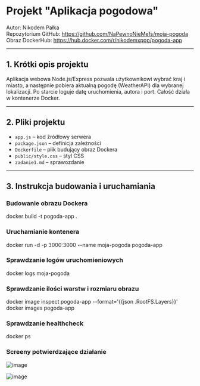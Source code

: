 # Projekt "Aplikacja pogodowa"

Autor: Nikodem Pałka  
Repozytorium GitHub: https://github.com/NaPewnoNieMefs/moja-pogoda
Obraz DockerHub: https://hub.docker.com/r/nikodemxppp/pogoda-app

---

## 1. Krótki opis projektu

Aplikacja webowa Node.js/Express pozwala użytkownikowi wybrać kraj i miasto, a następnie pobiera aktualną pogodę (WeatherAPI) dla wybranej lokalizacji. Po starcie loguje datę uruchomienia, autora i port. Całość działa w kontenerze Docker.

---

## 2. Pliki projektu

- `app.js` – kod źródłowy serwera
- `package.json` – definicja zależności
- `Dockerfile` – plik budujący obraz Dockera
- `public/style.css` – styl CSS
- `zadanie1.md` – sprawozdanie

---

## 3. Instrukcja budowania i uruchamiania

### Budowanie obrazu Dockera
docker build -t pogoda-app .

### Uruchamianie kontenera
docker run -d -p 3000:3000 --name moja-pogoda pogoda-app

### Sprawdzanie logów uruchomieniowych
docker logs moja-pogoda

### Sprawdzanie ilości warstw i rozmiaru obrazu
docker image inspect pogoda-app --format='{{json .RootFS.Layers}}'
docker images pogoda-app

### Sprawdzanie healthcheck
docker ps

### Screeny potwierdzające działanie
![image](https://github.com/user-attachments/assets/b496ccdc-43f3-4a1a-a1fb-38b7b44e8b8d)

![image](https://github.com/user-attachments/assets/5384966c-1859-46ff-8197-cdea8fd45e51)

